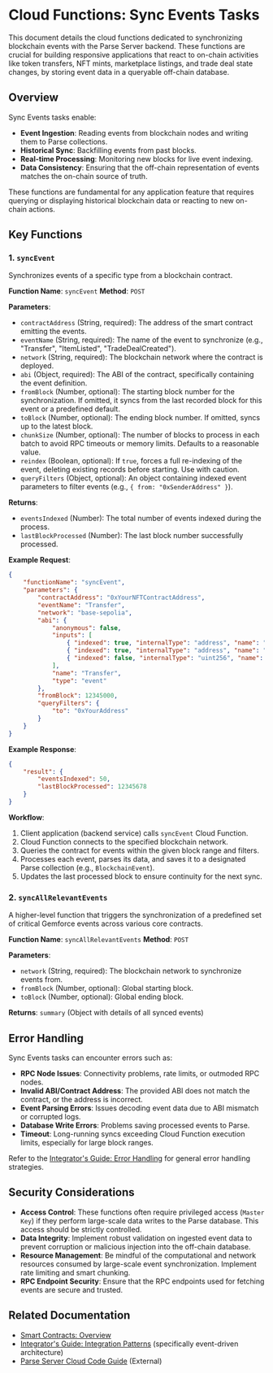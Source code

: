# Cloud Functions: Sync Events Tasks

This document details the cloud functions dedicated to synchronizing blockchain events with the Parse Server backend. These functions are crucial for building responsive applications that react to on-chain activities like token transfers, NFT mints, marketplace listings, and trade deal state changes, by storing event data in a queryable off-chain database.

## Overview

Sync Events tasks enable:

-   **Event Ingestion**: Reading events from blockchain nodes and writing them to Parse collections.
-   **Historical Sync**: Backfilling events from past blocks.
-   **Real-time Processing**: Monitoring new blocks for live event indexing.
-   **Data Consistency**: Ensuring that the off-chain representation of events matches the on-chain source of truth.

These functions are fundamental for any application feature that requires querying or displaying historical blockchain data or reacting to new on-chain actions.

## Key Functions

### 1. `syncEvent`

Synchronizes events of a specific type from a blockchain contract.

**Function Name**: `syncEvent`
**Method**: `POST`

**Parameters**:

-   `contractAddress` (String, required): The address of the smart contract emitting the events.
-   `eventName` (String, required): The name of the event to synchronize (e.g., "Transfer", "ItemListed", "TradeDealCreated").
-   `network` (String, required): The blockchain network where the contract is deployed.
-   `abi` (Object, required): The ABI of the contract, specifically containing the event definition.
-   `fromBlock` (Number, optional): The starting block number for the synchronization. If omitted, it syncs from the last recorded block for this event or a predefined default.
-   `toBlock` (Number, optional): The ending block number. If omitted, syncs up to the latest block.
-   `chunkSize` (Number, optional): The number of blocks to process in each batch to avoid RPC timeouts or memory limits. Defaults to a reasonable value.
-   `reindex` (Boolean, optional): If `true`, forces a full re-indexing of the event, deleting existing records before starting. Use with caution.
-   `queryFilters` (Object, optional): An object containing indexed event parameters to filter events (e.g., `{ from: "0xSenderAddress" }`).

**Returns**:

-   `eventsIndexed` (Number): The total number of events indexed during the process.
-   `lastBlockProcessed` (Number): The last block number successfully processed.

**Example Request**:

```json
{
    "functionName": "syncEvent",
    "parameters": {
        "contractAddress": "0xYourNFTContractAddress",
        "eventName": "Transfer",
        "network": "base-sepolia",
        "abi": {
            "anonymous": false,
            "inputs": [
                { "indexed": true, "internalType": "address", "name": "from", "type": "address" },
                { "indexed": true, "internalType": "address", "name": "to", "type": "address" },
                { "indexed": false, "internalType": "uint256", "name": "tokenId", "type": "uint256" }
            ],
            "name": "Transfer",
            "type": "event"
        },
        "fromBlock": 12345000,
        "queryFilters": {
            "to": "0xYourAddress"
        }
    }
}
```

**Example Response**:

```json
{
    "result": {
        "eventsIndexed": 50,
        "lastBlockProcessed": 12345678
    }
}
```

**Workflow**:

1.  Client application (backend service) calls `syncEvent` Cloud Function.
2.  Cloud Function connects to the specified blockchain network.
3.  Queries the contract for events within the given block range and filters.
4.  Processes each event, parses its data, and saves it to a designated Parse collection (e.g., `BlockchainEvent`).
5.  Updates the last processed block to ensure continuity for the next sync.

### 2. `syncAllRelevantEvents`

A higher-level function that triggers the synchronization of a predefined set of critical Gemforce events across various core contracts.

**Function Name**: `syncAllRelevantEvents`
**Method**: `POST`

**Parameters**:

-   `network` (String, required): The blockchain network to synchronize events from.
-   `fromBlock` (Number, optional): Global starting block.
-   `toBlock` (Number, optional): Global ending block.

**Returns**: `summary` (Object with details of all synced events)

## Error Handling

Sync Events tasks can encounter errors such as:

-   **RPC Node Issues**: Connectivity problems, rate limits, or outmoded RPC nodes.
-   **Invalid ABI/Contract Address**: The provided ABI does not match the contract, or the address is incorrect.
-   **Event Parsing Errors**: Issues decoding event data due to ABI mismatch or corrupted logs.
-   **Database Write Errors**: Problems saving processed events to Parse.
-   **Timeout**: Long-running syncs exceeding Cloud Function execution limits, especially for large block ranges.

Refer to the [Integrator's Guide: Error Handling](../../integrator-guide/error-handling.md) for general error handling strategies.

## Security Considerations

-   **Access Control**: These functions often require privileged access (`Master Key`) if they perform large-scale data writes to the Parse database. This access should be strictly controlled.
-   **Data Integrity**: Implement robust validation on ingested event data to prevent corruption or malicious injection into the off-chain database.
-   **Resource Management**: Be mindful of the computational and network resources consumed by large-scale event synchronization. Implement rate limiting and smart chunking.
-   **RPC Endpoint Security**: Ensure that the RPC endpoints used for fetching events are secure and trusted.

## Related Documentation

-   [Smart Contracts: Overview](../../smart-contracts/index.md)
-   [Integrator's Guide: Integration Patterns](../../integrator-guide/integration-patterns.md) (specifically event-driven architecture)
-   [Parse Server Cloud Code Guide]([https://docs.parseplatform.org/cloudcode/guide/](https://docs.parseplatform.org/cloudcode/guide/)) (External)